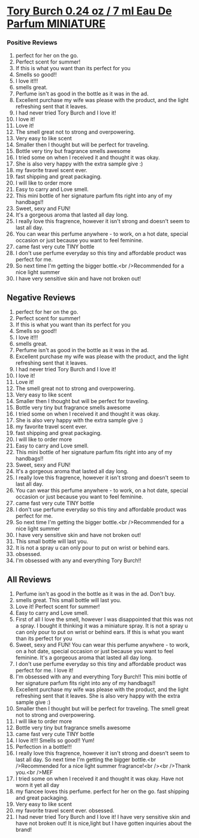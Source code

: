 # [Tory Burch 0.24 oz / 7 ml Eau De Parfum MINIATURE](https://products.checkmycream.com/products/Tory-Burch-0.24-oz-7-ml-Eau-De-Parfum-MINIATURE.html)

### Positive Reviews

<ol>
      <li>perfect for her on the go.</li>
      <li>Perfect scent for summer!</li>
      <li>If this is what you want than its perfect for you</li>
      <li>Smells so good!!</li>
      <li>I love it!!!</li>
      <li>smells great.</li>
      <li>Perfume isn&#x27;t as good in the bottle as it was in the ad.  </li>
      <li>Excellent purchase my wife was please with the product, and the light refreshing sent that it leaves.</li>
      <li>I had never tried Tory Burch and I love it!</li>
      <li>I love it!</li>
      <li>Love it!</li>
      <li>The smell great not to strong and overpowering.</li>
      <li>Very easy to like scent</li>
      <li>Smaller then I thought but will be perfect for traveling.  </li>
      <li>Bottle very tiny but fragrance  smells awesome</li>
      <li>I tried some on when I received it and thought it was okay.</li>
      <li>She is also very happy with the extra sample give :)</li>
      <li>my favorite travel scent ever.</li>
      <li>fast shipping and great packaging.</li>
      <li>I will like to order more</li>
      <li>Easy to carry and Love smell.</li>
      <li>This mini bottle of her signature parfum fits right into any of my handbags!!</li>
      <li>Sweet, sexy and FUN!</li>
      <li>It&#x27;s a gorgeous aroma that lasted all day long.</li>
      <li>I really love this fragrence, however it isn&#x27;t strong and doesn&#x27;t seem to last all day.  </li>
      <li>You can wear this perfume anywhere - to work, on a hot date, special occasion or just because you want to feel feminine.  </li>
      <li>came fast very cute TINY bottle</li>
      <li>I don&#x27;t use perfume everyday so this tiny and affordable product was perfect for me.  </li>
      <li>So next time I&#x27;m getting the bigger bottle.&lt;br /&gt;Recommended for a nice light summer</li>
      <li>I have very sensitive skin and have not broken out!</li>
</ol>


<h2>Negative Reviews</h2>
<ol>
<li> perfect for her on the go.</li>
<li> Perfect scent for summer!</li>
<li> If this is what you want than its perfect for you</li>
<li> Smells so good!!</li>
<li> I love it!!!</li>
<li> smells great.</li>
<li> Perfume isn&#x27;t as good in the bottle as it was in the ad.  </li>
<li> Excellent purchase my wife was please with the product, and the light refreshing sent that it leaves.</li>
<li> I had never tried Tory Burch and I love it!</li>
<li> I love it!</li>
<li> Love it!</li>
<li> The smell great not to strong and overpowering.</li>
<li> Very easy to like scent</li>
<li> Smaller then I thought but will be perfect for traveling.  </li>
<li> Bottle very tiny but fragrance  smells awesome</li>
<li> I tried some on when I received it and thought it was okay.</li>
<li> She is also very happy with the extra sample give :)</li>
<li> my favorite travel scent ever.</li>
<li> fast shipping and great packaging.</li>
<li> I will like to order more</li>
<li> Easy to carry and Love smell.</li>
<li> This mini bottle of her signature parfum fits right into any of my handbags!!</li>
<li> Sweet, sexy and FUN!</li>
<li> It&#x27;s a gorgeous aroma that lasted all day long.</li>
<li> I really love this fragrence, however it isn&#x27;t strong and doesn&#x27;t seem to last all day.  </li>
<li> You can wear this perfume anywhere - to work, on a hot date, special occasion or just because you want to feel feminine.  </li>
<li> came fast very cute TINY bottle</li>
<li> I don&#x27;t use perfume everyday so this tiny and affordable product was perfect for me.  </li>
<li> So next time I&#x27;m getting the bigger bottle.&lt;br /&gt;Recommended for a nice light summer</li>
<li> I have very sensitive skin and have not broken out!</li>
<li> This small bottle will last you.</li>
<li> It is not a spray u can only pour to put on wrist or behind ears.</li>
<li> obsessed.</li>
<li> I&#x27;m obsessed with any and everything Tory Burch!!</li>
</ol>

<h2>All Reviews</h2>

<ol>
    <li> Perfume isn&#x27;t as good in the bottle as it was in the ad.  Don&#x27;t buy.</li>
    <li> smells great. This small bottle will last you.</li>
    <li> Love it! Perfect scent for summer!</li>
    <li> Easy to carry and Love smell.</li>
    <li> First of all I love the smell, however I was disappointed that this was not a spray. I bought it thinking it was a miniature spray. It is not a spray u can only pour to put on wrist or behind ears. If this is what you want than its perfect for you</li>
    <li> Sweet, sexy and FUN! You can wear this perfume anywhere - to work, on a hot date, special occasion or just because you want to feel feminine.  It&#x27;s a gorgeous aroma that lasted all day long.</li>
    <li> I don&#x27;t use perfume everyday so this tiny and affordable product was perfect for me.  I love it!</li>
    <li> I&#x27;m obsessed with any and everything Tory Burch!! This mini bottle of her signature parfum fits right into any of my handbags!!</li>
    <li> Excellent purchase my wife was please with the product, and the light refreshing sent that it leaves. She is also very happy with the extra sample give :)</li>
    <li> Smaller then I thought but will be perfect for traveling.  The smell great not to strong and overpowering.</li>
    <li> I will like to order more</li>
    <li> Bottle very tiny but fragrance  smells awesome</li>
    <li> came fast very cute TINY bottle</li>
    <li> I love it!!! Smells so good!! Yum!</li>
    <li> Perfection in a bottle!!!</li>
    <li> I really love this fragrence, however it isn&#x27;t strong and doesn&#x27;t seem to last all day.  So next time I&#x27;m getting the bigger bottle.&lt;br /&gt;Recommended for a nice light summer fragrance!&lt;br /&gt;&lt;br /&gt;Thank you.&lt;br /&gt;MEF</li>
    <li> I tried some on when I received it and thought it was okay. Have not worn it yet all day</li>
    <li> my fiancee loves this perfume. perfect for her on the go. fast shipping and great packaging.</li>
    <li> Very easy to like scent</li>
    <li> my favorite travel scent ever. obsessed.</li>
    <li> I had never tried Tory Burch and I love it! I have very sensitive skin and have not broken out! It is nice,light but I have gotten inquiries about the brand!</li>
</ol>




